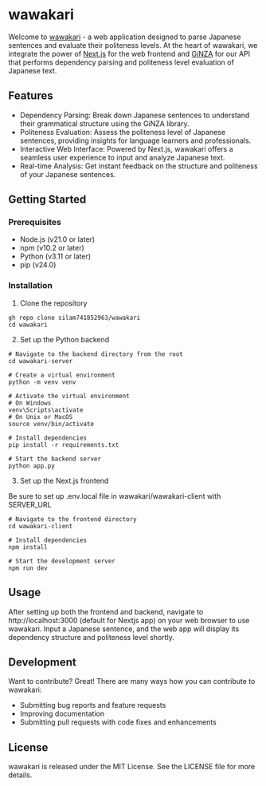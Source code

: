 # wawakari

Welcome to [wawakari](https://wawakari.web.app/) - a web application designed to parse Japanese sentences and evaluate their politeness levels. At the heart of wawakari, we integrate the power of [Next.js](https://nextjs.org/) for the web frontend and [GiNZA](https://github.com/megagonlabs/ginza?tab=readme-ov-file) for our API that performs dependency parsing and politeness level evaluation of Japanese text.

## Features

- Dependency Parsing: Break down Japanese sentences to understand their grammatical structure using the GiNZA library.
- Politeness Evaluation: Assess the politeness level of Japanese sentences, providing insights for language learners and professionals.
- Interactive Web Interface: Powered by Next.js, wawakari offers a seamless user experience to input and analyze Japanese text.
- Real-time Analysis: Get instant feedback on the structure and politeness of your Japanese sentences.

## Getting Started

### Prerequisites

- Node.js (v21.0 or later)
- npm (v10.2 or later)
- Python (v3.11 or later)
- pip (v24.0)

### Installation

1. Clone the repository   

```
gh repo clone silam741852963/wawakari
cd wawakari
```

2. Set up the Python backend

```
# Navigate to the backend directory from the root
cd wawakari-server

# Create a virtual environment
python -m venv venv

# Activate the virtual environment
# On Windows
venv\Scripts\activate
# On Unix or MacOS
source venv/bin/activate

# Install dependencies
pip install -r requirements.txt

# Start the backend server
python app.py
```

3. Set up the Next.js frontend
   
Be sure to set up .env.local file in wawakari/wawakari-client with SERVER_URL

```
# Navigate to the frontend directory
cd wawakari-client

# Install dependencies
npm install

# Start the development server
npm run dev
```
## Usage

After setting up both the frontend and backend, navigate to http://localhost:3000 (default for Nextjs app) on your web browser to use wawakari. Input a Japanese sentence, and the web app will display its dependency structure and politeness level shortly.

## Development

Want to contribute? Great! There are many ways how you can contribute to wawakari:

- Submitting bug reports and feature requests
- Improving documentation
- Submitting pull requests with code fixes and enhancements

## License

wawakari is released under the MIT License. See the LICENSE file for more details.

